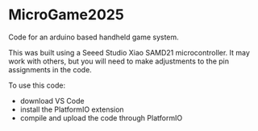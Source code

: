 # MicroGame2025
Code for an arduino based handheld game system.

This was built using a Seeed Studio Xiao SAMD21 microcontroller. It may work with others, but you will need to make adjustments to the pin assignments in the code.

To use this code:
* download VS Code
* install the PlatformIO extension
* compile and upload the code through PlatformIO
